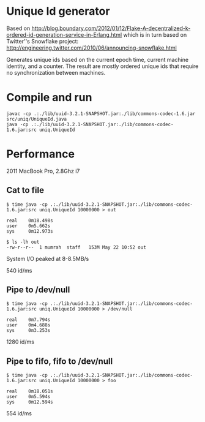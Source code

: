 # Unique Id generator

Based on http://blog.boundary.com/2012/01/12/Flake-A-decentralized-k-ordered-id-generation-service-in-Erlang.html
which is in turn based on Twitter''s Snowflake project: http://engineering.twitter.com/2010/06/announcing-snowflake.html

Generates unique ids based on the current epoch time, current machine identity,
and a counter. The result are mostly ordered unique ids that require no
synchronization between machines.


# Compile and run

    javac -cp .:./lib/uuid-3.2.1-SNAPSHOT.jar:./lib/commons-codec-1.6.jar src/uniq/UniqueId.java
    java -cp .:./lib/uuid-3.2.1-SNAPSHOT.jar:./lib/commons-codec-1.6.jar:src uniq.UniqueId

# Performance

2011 MacBook Pro, 2.8Ghz i7

## Cat to file

    $ time java -cp .:./lib/uuid-3.2.1-SNAPSHOT.jar:./lib/commons-codec-1.6.jar:src uniq.UniqueId 10000000 > out
    
    real    0m18.498s
    user    0m5.662s
    sys     0m12.973s

    $ ls -lh out
    -rw-r--r--  1 mumrah  staff   153M May 22 10:52 out

System I/O peaked at 8-8.5MB/s

540 id/ms

## Pipe to /dev/null

    $ time java -cp .:./lib/uuid-3.2.1-SNAPSHOT.jar:./lib/commons-codec-1.6.jar:src uniq.UniqueId 10000000 > /dev/null

    real    0m7.794s
    user    0m4.688s
    sys     0m3.253s

1280 id/ms

## Pipe to fifo, fifo to /dev/null

    $ time java -cp .:./lib/uuid-3.2.1-SNAPSHOT.jar:./lib/commons-codec-1.6.jar:src uniq.UniqueId 10000000 > foo

    real    0m18.051s
    user    0m5.594s
    sys     0m12.594s

554 id/ms


